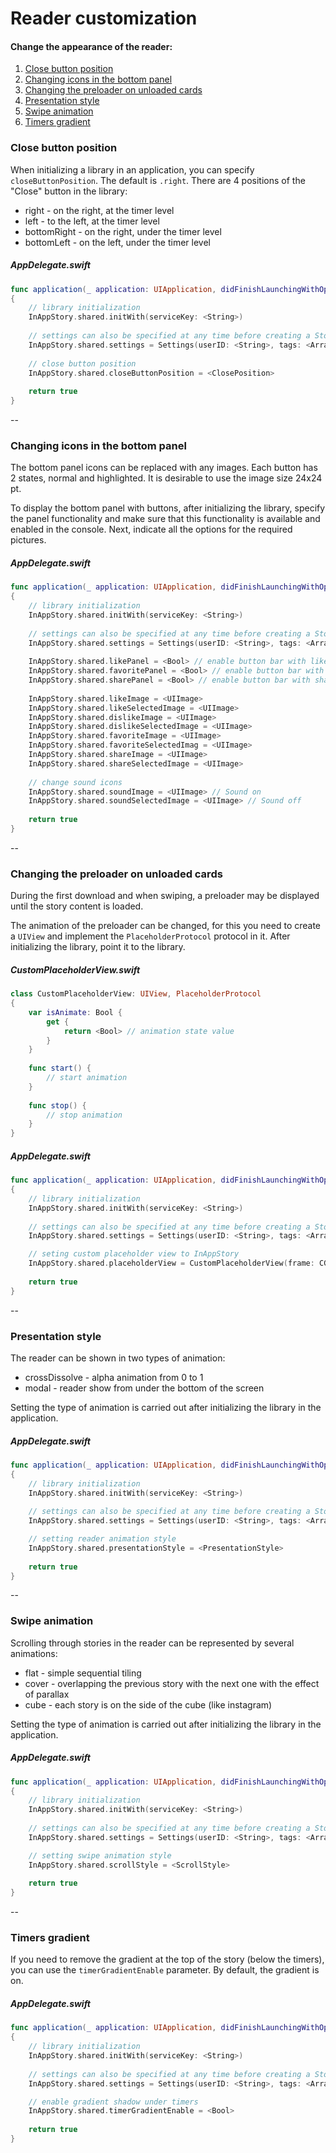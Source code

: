 # Reader customization

#### Change the appearance of the reader:

1. [Close button position](https://github.com/inappstory/ios-sdk/blob/main/Samples/Reader.md#Close-button-position)
2. [Changing icons in the bottom panel](https://github.com/inappstory/ios-sdk/blob/main/Samples/Reader.md#Changing-icons-in-the-bottom-panel)
3. [Changing the preloader on unloaded cards](https://github.com/inappstory/ios-sdk/blob/main/Samples/Reader.md#Changing-the-preloader-on-unloaded-cards)
4. [Presentation style](https://github.com/inappstory/ios-sdk/blob/main/Samples/Reader.md#Presentation-style)
5. [Swipe animation](https://github.com/inappstory/ios-sdk/blob/main/Samples/Reader.md#Swipe-animation)
6. [Timers gradient](https://github.com/inappstory/ios-sdk/blob/main/Samples/Reader.md#timers-gradient)

### Close button position

When initializing a library in an application, you can specify `closeButtonPosition`. The default is `.right`.
There are 4 positions of the "Close" button in the library:

* right - on the right, at the timer level
* left - to the left, at the timer level
* bottomRight - on the right, under the timer level
* bottomLeft - on the left, under the timer level

##### AppDelegate.swift
```swift
func application(_ application: UIApplication, didFinishLaunchingWithOptions launchOptions: [UIApplication.LaunchOptionsKey: Any]?) -> Bool
{
    // library initialization
    InAppStory.shared.initWith(serviceKey: <String>)
    
    // settings can also be specified at any time before creating a StoryView or calling individual stories 
    InAppStory.shared.settings = Settings(userID: <String>, tags: <Array<String>>)
    
    // close button position
    InAppStory.shared.closeButtonPosition = <ClosePosition>
    
    return true
}
```

--
### Changing icons in the bottom panel

The bottom panel icons can be replaced with any images. Each button has 2 states, normal and highlighted. It is desirable to use the image size 24x24 pt.

To display the bottom panel with buttons, after initializing the library, specify the panel functionality and make sure that this functionality is available and enabled in the console. Next, indicate all the options for the required pictures.

##### AppDelegate.swift

```swift
func application(_ application: UIApplication, didFinishLaunchingWithOptions launchOptions: [UIApplication.LaunchOptionsKey: Any]?) -> Bool
{
    // library initialization
    InAppStory.shared.initWith(serviceKey: <String>)
    
    // settings can also be specified at any time before creating a StoryView or calling individual stories 
    InAppStory.shared.settings = Settings(userID: <String>, tags: <Array<String>>)
    
    InAppStory.shared.likePanel = <Bool> // enable button bar with likes
    InAppStory.shared.favoritePanel = <Bool> // enable button bar with favorites
    InAppStory.shared.sharePanel = <Bool> // enable button bar with sharing
    
    InAppStory.shared.likeImage = <UIImage>
    InAppStory.shared.likeSelectedImage = <UIImage>
    InAppStory.shared.dislikeImage = <UIImage>
    InAppStory.shared.dislikeSelectedImage = <UIImage>
    InAppStory.shared.favoriteImage = <UIImage>
    InAppStory.shared.favoriteSelectedImag = <UIImage>
    InAppStory.shared.shareImage = <UIImage>
    InAppStory.shared.shareSelectedImage = <UIImage>
    
    // change sound icons
    InAppStory.shared.soundImage = <UIImage> // Sound on
    InAppStory.shared.soundSelectedImage = <UIImage> // Sound off
    
    return true
}
```
--

### Changing the preloader on unloaded cards

During the first download and when swiping, a preloader may be displayed until the story content is loaded.

The animation of the preloader can be changed, for this you need to create a `UIView` and implement the `PlaceholderProtocol` protocol in it. After initializing the library, point it to the library.

##### CustomPlaceholderView.swift
```swift
class CustomPlaceholderView: UIView, PlaceholderProtocol
{
    var isAnimate: Bool {
        get {
            return <Bool> // animation state value
        }
    }
    
    func start() {
        // start animation
    }
    
    func stop() {
        // stop animation
    }
}
```

##### AppDelegate.swift
```swift
func application(_ application: UIApplication, didFinishLaunchingWithOptions launchOptions: [UIApplication.LaunchOptionsKey: Any]?) -> Bool
{
    // library initialization
    InAppStory.shared.initWith(serviceKey: <String>)
    
    // settings can also be specified at any time before creating a StoryView or calling individual stories 
    InAppStory.shared.settings = Settings(userID: <String>, tags: <Array<String>>)

    // seting custom placeholder view to InAppStory
    InAppStory.shared.placeholderView = CustomPlaceholderView(frame: CGRect(x: 0.0, y: 0.0, width: 100.0, height: 100.0))
    
    return true
}
```
--
### Presentation style

The reader can be shown in two types of animation:

* crossDissolve - alpha animation from 0 to 1
* modal - reader show from under the bottom of the screen

Setting the type of animation is carried out after initializing the library in the application.

##### AppDelegate.swift
```swift
func application(_ application: UIApplication, didFinishLaunchingWithOptions launchOptions: [UIApplication.LaunchOptionsKey: Any]?) -> Bool
{
    // library initialization
    InAppStory.shared.initWith(serviceKey: <String>)
    
    // settings can also be specified at any time before creating a StoryView or calling individual stories  
    InAppStory.shared.settings = Settings(userID: <String>, tags: <Array<String>>)

    // setting reader animation style
    InAppStory.shared.presentationStyle = <PresentationStyle>
    
    return true	
}
```
--
### Swipe animation

Scrolling through stories in the reader can be represented by several animations:

* flat - simple sequential tiling
* cover - overlapping the previous story with the next one with the effect of parallax
* cube - each story is on the side of the cube (like instagram)

Setting the type of animation is carried out after initializing the library in the application.

##### AppDelegate.swift
```swift
func application(_ application: UIApplication, didFinishLaunchingWithOptions launchOptions: [UIApplication.LaunchOptionsKey: Any]?) -> Bool
{
    // library initialization
    InAppStory.shared.initWith(serviceKey: <String>)
    
    // settings can also be specified at any time before creating a StoryView or calling individual stories 
    InAppStory.shared.settings = Settings(userID: <String>, tags: <Array<String>>)

    // setting swipe animation style
    InAppStory.shared.scrollStyle = <ScrollStyle>
    
    return true
}
```
--
### Timers gradient
    
If you need to remove the gradient at the top of the story (below the timers), you can use the `timerGradientEnable` parameter. By default, the gradient is on.

##### AppDelegate.swift
```swift
func application(_ application: UIApplication, didFinishLaunchingWithOptions launchOptions: [UIApplication.LaunchOptionsKey: Any]?) -> Bool
{
    // library initialization
    InAppStory.shared.initWith(serviceKey: <String>)
    
    // settings can also be specified at any time before creating a StoryView or calling individual stories 
    InAppStory.shared.settings = Settings(userID: <String>, tags: <Array<String>>)

    // enable gradient shadow under timers
    InAppStory.shared.timerGradientEnable = <Bool>
    
    return true
}
```